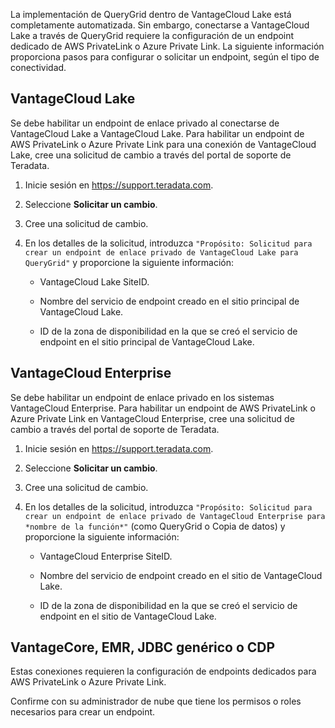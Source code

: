 La implementación de QueryGrid dentro de VantageCloud Lake está completamente automatizada. Sin embargo, conectarse a VantageCloud Lake a través de QueryGrid requiere la configuración de un endpoint dedicado de AWS PrivateLink o Azure Private Link. La siguiente información proporciona pasos para configurar o solicitar un endpoint, según el tipo de conectividad.

VantageCloud Lake
-----------------

Se debe habilitar un endpoint de enlace privado al conectarse de VantageCloud Lake a VantageCloud Lake. Para habilitar un endpoint de AWS PrivateLink o Azure Private Link para una conexión de VantageCloud Lake, cree una solicitud de cambio a través del portal de soporte de Teradata.

1.  Inicie sesión en <https://support.teradata.com>.

2.  Seleccione **Solicitar un cambio**.

3.  Cree una solicitud de cambio.

4.  En los detalles de la solicitud, introduzca `"Propósito: Solicitud para crear un endpoint de enlace privado de VantageCloud Lake para QueryGrid"` y proporcione la siguiente información:

    -   VantageCloud Lake SiteID.

    -   Nombre del servicio de endpoint creado en el sitio principal de VantageCloud Lake.

    -   ID de la zona de disponibilidad en la que se creó el servicio de endpoint en el sitio principal de VantageCloud Lake.

VantageCloud Enterprise
-----------------------

Se debe habilitar un endpoint de enlace privado en los sistemas VantageCloud Enterprise. Para habilitar un endpoint de AWS PrivateLink o Azure Private Link en VantageCloud Enterprise, cree una solicitud de cambio a través del portal de soporte de Teradata.

1.  Inicie sesión en <https://support.teradata.com>.

2.  Seleccione **Solicitar un cambio**.

3.  Cree una solicitud de cambio.

4.  En los detalles de la solicitud, introduzca `"Propósito: Solicitud para crear un endpoint de enlace privado de VantageCloud Enterprise para *nombre de la función*"` (como QueryGrid o Copia de datos) y proporcione la siguiente información:

    -   VantageCloud Enterprise SiteID.

    -   Nombre del servicio de endpoint creado en el sitio de VantageCloud Lake.

    -   ID de la zona de disponibilidad en la que se creó el servicio de endpoint en el sitio de VantageCloud Lake.

VantageCore, EMR, JDBC genérico o CDP
-------------------------------------

Estas conexiones requieren la configuración de endpoints dedicados para AWS PrivateLink o Azure Private Link.

Confirme con su administrador de nube que tiene los permisos o roles necesarios para crear un endpoint.
